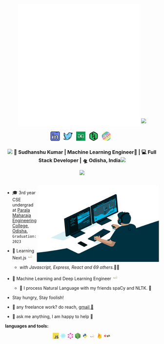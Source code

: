 <div align="center">
<img src="./style.svg" width="400" height="400" alt="css-in-readme">

<img style="margin-bottom:10px; margin-top:-20px" src="https://pronoun.cyou/x/y?subject=He&object=Him&height=20">

</div>

<p align='center'>
   <a href="https://www.linkedin.com/in/sudhanshublaze/"><img height="30" src="linkedin.png"></a>&nbsp;&nbsp;
<a href="https://twitter.com/SudhanshuBlaze"><img height="30" src="twitter.png"></a>&nbsp;&nbsp;
<a href="https://auth.geeksforgeeks.org/user/sudhanshublaze/profile"><img height="30" src="gfg.png"></a>&nbsp;&nbsp;
<a href="https://www.hackerrank.com/SudhanshuBlaze"><img height="30" src="hackerrank.png"></a>&nbsp;&nbsp;
<a href="https://dev.to/sudhanshublaze"><img height="30" src="devto.png"></a>&nbsp;&nbsp;
 </p>

<div align="center">
<h3><img src="https://media.giphy.com/media/WUlplcMpOCEmTGBtBW/giphy.gif" width="30"> 🙎 Sudhanshu Kumar | Machine Learning Engineer🤖 |  💻 Full Stack Developer | 🛸 Odisha, India<img src="https://media.giphy.com/media/WUlplcMpOCEmTGBtBW/giphy.gif" width="30"></h3>

![](https://visitor-badge.glitch.me/badge?page_id=SudhanshuBlaze.SudhanshuBlaze)

</div>

<br />

<img align="right" alt="GIF" src="code2.gif" width="400" height="250" />

- 🎓 3rd year CSE undergrad at [Parala Maharaja Engineering College, Odisha.](https://www.pmec.ac.in/) <code>Graduation: 2023</code>
- 🥀 Learning Next.js <code><img height="20" src="https://raw.githubusercontent.com/github/explore/80688e429a7d4ef2fca1e82350fe8e3517d3494d/topics/mysql/mysql.png"></code>

  - <i>with Javascript, Express, React and 69 others.</i>👨‍💻

- 🦾 Machine Learning and Deep Learning Engineer <code><img height="20" src="https://raw.githubusercontent.com/github/explore/80688e429a7d4ef2fca1e82350fe8e3517d3494d/topics/mysql/mysql.png"></code>

  - 🧠 I process Natural Language with my friends spaCy and NLTK. 🤖

- Stay hungry, Stay foolish!

- 💼 any freelance work? do reach, [gmail 📧](mailto:skrourkela@gmail.com)
- 💬 ask me anything, I am happy to help 🤗

**languages and tools:**

<div align="center">
<code><img height="20" src="https://raw.githubusercontent.com/github/explore/80688e429a7d4ef2fca1e82350fe8e3517d3494d/topics/javascript/javascript.png"></code>
<code><img height="20" src="https://raw.githubusercontent.com/github/explore/80688e429a7d4ef2fca1e82350fe8e3517d3494d/topics/react/react.png"></code>
<code><img height="20" src="https://raw.githubusercontent.com/github/explore/5c058a388828bb5fde0bcafd4bc867b5bb3f26f3/topics/graphql/graphql.png"></code>
<code><img height="20" src="https://raw.githubusercontent.com/github/explore/80688e429a7d4ef2fca1e82350fe8e3517d3494d/topics/nodejs/nodejs.png"></code>
<code><img height="20" src="https://raw.githubusercontent.com/github/explore/80688e429a7d4ef2fca1e82350fe8e3517d3494d/topics/python/python.png"></code>
<code><img height="20" src="https://raw.githubusercontent.com/github/explore/80688e429a7d4ef2fca1e82350fe8e3517d3494d/topics/mysql/mysql.png"></code>
<code><img height="20" src="https://raw.githubusercontent.com/github/explore/80688e429a7d4ef2fca1e82350fe8e3517d3494d/topics/firebase/firebase.png"></code>
<code><img height="20" src="https://raw.githubusercontent.com/github/explore/80688e429a7d4ef2fca1e82350fe8e3517d3494d/topics/git/git.png"></code>
<code><img height="20" src=""></code>
</div>
